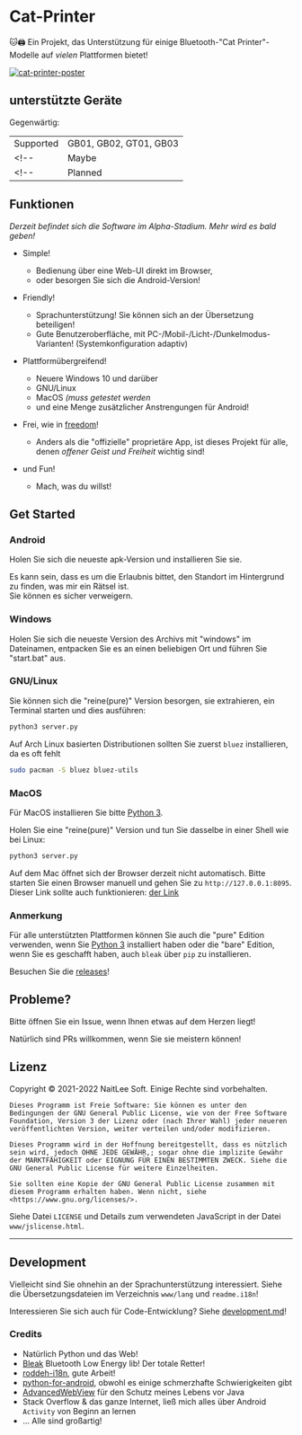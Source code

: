 
# Cat-Printer

🐱🖨 Ein Projekt, das Unterstützung für einige Bluetooth-"Cat Printer"-Modelle auf *vielen* Plattformen bietet!

[![cat-printer-poster](https://repository-images.githubusercontent.com/403563361/93e32942-856c-4552-a8b0-b03c0976a3a7)](https://repository-images.githubusercontent.com/403563361/93e32942-856c-4552-a8b0-b03c0976a3a7)

## unterstützte Geräte

Gegenwärtig:

|    |    |
|----|----|
| Supported | GB01, GB02, GT01, GB03  |
<!-- | Maybe     | N/A | -->
<!-- | Planned   | N/A | -->

## Funktionen

*Derzeit befindet sich die Software im Alpha-Stadium. Mehr wird es bald geben!*

- Simple!
  - Bedienung über eine Web-UI direkt im Browser,
  - oder besorgen Sie sich die Android-Version!

- Friendly!
  - Sprachunterstützung! Sie können sich an der Übersetzung beteiligen!
  - Gute Benutzeroberfläche, mit PC-/Mobil-/Licht-/Dunkelmodus-Varianten! (Systemkonfiguration adaptiv)

- Plattformübergreifend!
  - Neuere Windows 10 und darüber
  - GNU/Linux
  - MacOS *(muss getestet werden*
  - und eine Menge zusätzlicher Anstrengungen für Android!

- Frei, wie in [freedom](https://www.gnu.org/philosophy/free-sw.html)!
  - Anders als die "offizielle" proprietäre App, ist dieses Projekt für alle, denen *offener Geist und Freiheit* wichtig sind!

- und Fun!
  - Mach, was du willst!

## Get Started

### Android

Holen Sie sich die neueste apk-Version und installieren Sie sie. 

Es kann sein, dass es um die Erlaubnis bittet, den Standort im Hintergrund zu finden, was mir ein Rätsel ist.  
Sie können es sicher verweigern.

### Windows

Holen Sie sich die neueste Version des Archivs mit "windows" im Dateinamen, entpacken Sie es an einen beliebigen Ort und führen Sie "start.bat" aus.

### GNU/Linux

Sie können sich die "reine(pure)" Version besorgen, sie extrahieren, ein Terminal starten und dies ausführen:  
```bash
python3 server.py
```

Auf Arch Linux basierten Distributionen sollten Sie zuerst `bluez` installieren, da es oft fehlt  
```bash
sudo pacman -S bluez bluez-utils
```

### MacOS

Für MacOS installieren Sie bitte [Python 3](https://www.python.org/).

Holen Sie eine "reine(pure)" Version und tun Sie dasselbe in einer Shell wie bei Linux:  
```bash
python3 server.py
```

Auf dem Mac öffnet sich der Browser derzeit nicht automatisch. Bitte starten Sie einen Browser manuell und gehen Sie zu `http://127.0.0.1:8095`. Dieser Link sollte auch funktionieren: [der Link](http://127.0.0.1:8095)


### Anmerkung

Für alle unterstützten Plattformen können Sie auch die "pure" Edition verwenden, wenn Sie [Python 3](https://www.python.org/) installiert haben oder die "bare" Edition, wenn Sie es geschafft haben, auch `bleak` über `pip` zu installieren.

Besuchen Sie die [releases](https://github.com/NaitLee/Cat-Printer/releases)!

## Probleme?

Bitte öffnen Sie ein Issue, wenn Ihnen etwas auf dem Herzen liegt!

Natürlich sind PRs willkommen, wenn Sie sie meistern können!

## Lizenz

Copyright © 2021-2022 NaitLee Soft. Einige Rechte sind vorbehalten.

```
Dieses Programm ist Freie Software: Sie können es unter den Bedingungen der GNU General Public License, wie von der Free Software Foundation, Version 3 der Lizenz oder (nach Ihrer Wahl) jeder neueren veröffentlichten Version, weiter verteilen und/oder modifizieren.

Dieses Programm wird in der Hoffnung bereitgestellt, dass es nützlich sein wird, jedoch OHNE JEDE GEWÄHR,; sogar ohne die implizite Gewähr der MARKTFÄHIGKEIT oder EIGNUNG FÜR EINEN BESTIMMTEN ZWECK. Siehe die GNU General Public License für weitere Einzelheiten.

Sie sollten eine Kopie der GNU General Public License zusammen mit diesem Programm erhalten haben. Wenn nicht, siehe <https://www.gnu.org/licenses/>.
```

Siehe Datei `LICENSE` und Details zum verwendeten JavaScript in der Datei `www/jslicense.html`.

--------

## Development

Vielleicht sind Sie ohnehin an der Sprachunterstützung interessiert. Siehe die Übersetzungsdateien im Verzeichnis `www/lang` und `readme.i18n`!

Interessieren Sie sich auch für Code-Entwicklung? Siehe [development.md](development.md)!

### Credits

- Natürlich Python und das Web!
- [Bleak](https://bleak.readthedocs.io/en/latest/) Bluetooth Low Energy lib! Der totale Retter!
- [roddeh-i18n](https://github.com/roddeh/i18njs), gute Arbeit!
- [python-for-android](https://python-for-android.readthedocs.io/en/latest/), obwohl es einige schmerzhafte Schwierigkeiten gibt
- [AdvancedWebView](https://github.com/delight-im/Android-AdvancedWebView) für den Schutz meines Lebens vor Java
- Stack Overflow & das ganze Internet, ließ mich alles über Android `Activity` von Beginn an lernen
- … Alle sind großartig!
